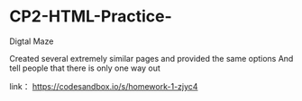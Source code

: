 # CP2-HTML-Practice-

Digtal Maze

Created several extremely similar pages and provided the same options
And tell people that there is only one way out


link： https://codesandbox.io/s/homework-1-zjyc4
